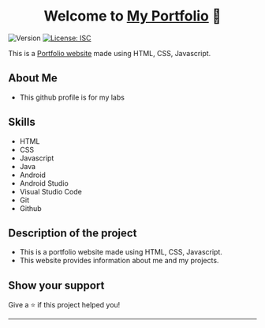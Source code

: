 <h1 align="center">Welcome to <a href="https://Varshithvhegde.github.io">My Portfolio</a> 👋</h1>
<p>
  <img alt="Version" src="https://img.shields.io/badge/version-1.0.0-blue.svg?cacheSeconds=2592000" />
  <a href="#" target="_blank">
    <img alt="License: ISC" src="https://img.shields.io/badge/License-ISC-yellow.svg" />
  </a>
</p>

This is a [Portfolio website](https://Varshithvhegde.github.io) made using HTML, CSS, Javascript.


## About Me
- This github profile is for my labs

## Skills
- HTML
-  CSS
- Javascript
- Java
- Android
- Android Studio
- Visual Studio Code
- Git
- Github


## Description of the project

- This is a portfolio website made using HTML, CSS, Javascript.
- This website provides information about me and my projects.

## Show your support

Give a ⭐️ if this project helped you!


***




 


